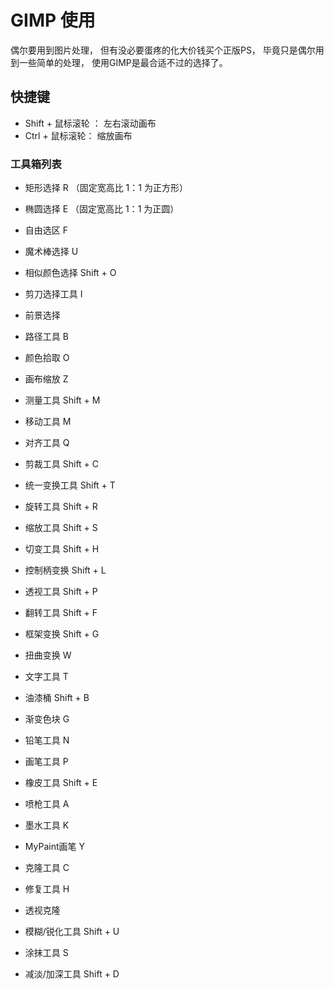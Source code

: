 # GIMP 使用

偶尔要用到图片处理， 但有没必要蛋疼的化大价钱买个正版PS， 毕竟只是偶尔用到一些简单的处理， 使用GIMP是最合适不过的选择了。


## 快捷键

- Shift + 鼠标滚轮 ： 左右滚动画布
- Ctrl + 鼠标滚轮： 缩放画布

### 工具箱列表
  - 矩形选择 R （固定宽高比 1：1 为正方形）
  - 椭圆选择 E （固定宽高比 1：1 为正圆）
  - 自由选区 F
  - 魔术棒选择 U
  - 相似颜色选择 Shift + O

  - 剪刀选择工具 I
  - 前景选择
  - 路径工具 B
  - 颜色拾取 O
  - 画布缩放 Z

  - 测量工具 Shift + M
  - 移动工具 M
  - 对齐工具 Q
  - 剪裁工具 Shift + C
  - 统一变换工具 Shift + T

  - 旋转工具 Shift + R
  - 缩放工具 Shift + S
  - 切变工具 Shift + H
  - 控制柄变换 Shift + L
  - 透视工具 Shift + P

  - 翻转工具 Shift + F
  - 框架变换 Shift + G
  - 扭曲变换 W
  - 文字工具 T
  - 油漆桶 Shift + B
  
  - 渐变色块 G
  - 铅笔工具 N
  - 画笔工具 P
  - 橡皮工具 Shift + E
  - 喷枪工具 A

  - 墨水工具 K
  - MyPaint画笔 Y
  - 克隆工具 C
  - 修复工具 H
  - 透视克隆 

  - 模糊/锐化工具 Shift + U
  - 涂抹工具 S
  - 减淡/加深工具 Shift + D
  

